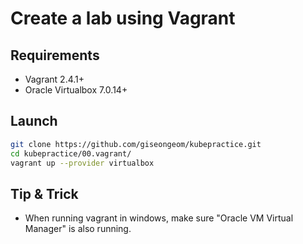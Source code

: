 # Create a lab using Vagrant

## Requirements

- Vagrant 2.4.1+
- Oracle Virtualbox 7.0.14+


## Launch

```bash
git clone https://github.com/giseongeom/kubepractice.git
cd kubepractice/00.vagrant/
vagrant up --provider virtualbox
```

## Tip & Trick

- When running vagrant in windows, make sure "Oracle VM Virtual Manager" is also running.